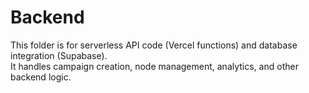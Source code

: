 # Backend

This folder is for serverless API code (Vercel functions) and database integration (Supabase).  
It handles campaign creation, node management, analytics, and other backend logic.
